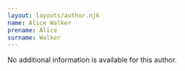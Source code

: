 ```yaml
---
layout: layouts/author.njk
name: Alice Walker
prename: Alice
surname: Walker
---
```

No additional information is available for this author.
